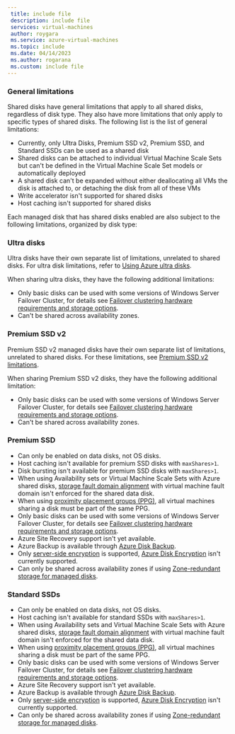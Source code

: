 ```yaml
---
 title: include file
 description: include file
 services: virtual-machines
 author: roygara
 ms.service: azure-virtual-machines
 ms.topic: include
 ms.date: 04/14/2023
 ms.author: rogarana
 ms.custom: include file
---
```


### General limitations

Shared disks have general limitations that apply to all shared disks, regardless of disk type. They also have more limitations that only apply to specific types of shared disks. The following list is the list of general limitations:

- Currently, only Ultra Disks, Premium SSD v2, Premium SSD, and Standard SSDs can be used as a shared disk
- Shared disks can be attached to individual Virtual Machine Scale Sets but can't be defined in the Virtual Machine Scale Set models or automatically deployed
- A shared disk can't be expanded without either deallocating all VMs the disk is attached to, or detaching the disk from all of these VMs
- Write accelerator isn't supported for shared disks
- Host caching isn't supported for shared disks

Each managed disk that has shared disks enabled are also subject to the following limitations, organized by disk type:

### Ultra disks

Ultra disks have their own separate list of limitations, unrelated to shared disks. For ultra disk limitations, refer to [Using Azure ultra disks](/azure/virtual-machines/disks-enable-ultra-ssd).

When sharing ultra disks, they have the following additional limitations:

- Only basic disks can be used with some versions of Windows Server Failover Cluster, for details see [Failover clustering hardware requirements and storage options](/windows-server/failover-clustering/clustering-requirements).
- Can't be shared across availability zones.


### Premium SSD v2

Premium SSD v2 managed disks have their own separate list of limitations, unrelated to shared disks. For these limitations, see [Premium SSD v2 limitations](/azure/virtual-machines/disks-types#premium-ssd-v2-limitations).

When sharing Premium SSD v2 disks, they have the following additional limitation:

- Only basic disks can be used with some versions of Windows Server Failover Cluster, for details see [Failover clustering hardware requirements and storage options](/windows-server/failover-clustering/clustering-requirements).
- Can't be shared across availability zones.

### Premium SSD

- Can only be enabled on data disks, not OS disks.
- Host caching isn't available for premium SSD disks with `maxShares>1`.
- Disk bursting isn't available for premium SSD disks with `maxShares>1`.
- When using Availability sets or Virtual Machine Scale Sets with Azure shared disks, [storage fault domain alignment](/azure/virtual-machines/availability) with virtual machine fault domain isn't enforced for the shared data disk.
- When using [proximity placement groups (PPG)](/azure/virtual-machines/windows/proximity-placement-groups), all virtual machines sharing a disk must be part of the same PPG.
- Only basic disks can be used with some versions of Windows Server Failover Cluster, for details see [Failover clustering hardware requirements and storage options](/windows-server/failover-clustering/clustering-requirements).
- Azure Site Recovery support isn't yet available.
- Azure Backup is available through [Azure Disk Backup](/azure/backup/disk-backup-overview).
- Only [server-side encryption](/azure/virtual-machines/disk-encryption) is supported, [Azure Disk Encryption](/azure/virtual-machines/disk-encryption-overview) isn't currently supported.
- Can only be shared across availability zones if using [Zone-redundant storage for managed disks](/azure/virtual-machines/disks-redundancy#zone-redundant-storage-for-managed-disks).

### Standard SSDs

- Can only be enabled on data disks, not OS disks.
- Host caching isn't available for standard SSDs with `maxShares>1`.
- When using Availability sets and Virtual Machine Scale Sets with Azure shared disks, [storage fault domain alignment](/azure/virtual-machines/availability) with virtual machine fault domain isn't enforced for the shared data disk.
- When using [proximity placement groups (PPG)](/azure/virtual-machines/windows/proximity-placement-groups), all virtual machines sharing a disk must be part of the same PPG.
- Only basic disks can be used with some versions of Windows Server Failover Cluster, for details see [Failover clustering hardware requirements and storage options](/windows-server/failover-clustering/clustering-requirements).
- Azure Site Recovery support isn't yet available.
- Azure Backup is available through [Azure Disk Backup](/azure/backup/disk-backup-overview).
- Only [server-side encryption](/azure/virtual-machines/disk-encryption) is supported, [Azure Disk Encryption](/azure/virtual-machines/disk-encryption-overview) isn't currently supported.
- Can only be shared across availability zones if using [Zone-redundant storage for managed disks](/azure/virtual-machines/disks-redundancy#zone-redundant-storage-for-managed-disks).
